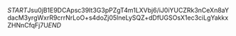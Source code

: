 $START$Jsu0jB1E9DCApsc39It3G3pPZgT4m1LXVbj6/iJ0iYUCZRk3nCeXn8aYdacM3yrgWxrR9crrNrLoO+s4doZj05lneLySQZ+dDfUGSOsX1ec3ciLgYakkxZHNnCfqFj7U$END$